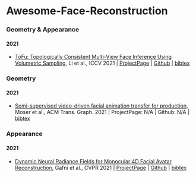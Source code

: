 # Awesome-Face-Reconstruction

### Geometry & Appearance
#### 2021
- [ToFu: Topologically Consistent Multi-View Face Inference Using Volumetric Sampling](https://openaccess.thecvf.com/content/ICCV2021/papers/Li_Topologically_Consistent_Multi-View_Face_Inference_Using_Volumetric_Sampling_ICCV_2021_paper.pdf), Li et al., ICCV 2021 | [ProjectPage](https://vgl.ict.usc.edu/Software/ToFu/) | [Github](https://github.com/tianyeli/tofu) | [bibtex](./face-reconstruction.bib#li2021tofu)

### Geometry
#### 2021
- [Semi-supervised video-driven facial animation transfer for production](https://dl.acm.org/doi/abs/10.1145/3478513.3480515), Moser et al., ACM Trans. Graph. 2021 | ProjectPage: N/A | Github: N/A | [bibtex](./face-reconstruction.bib#moser2021semi)

### Appearance
#### 2021
- [Dynamic Neural Radiance Fields for Monocular 4D Facial Avatar Reconstruction](https://openaccess.thecvf.com/content/CVPR2021/papers/Gafni_Dynamic_Neural_Radiance_Fields_for_Monocular_4D_Facial_Avatar_Reconstruction_CVPR_2021_paper.pdf), Gafni et al., CVPR 2021 | [ProjectPage](https://gafniguy.github.io/4D-Facial-Avatars/) | [Github](https://github.com/gafniguy/4D-Facial-Avatars) | [bibtex](./face-reconstruction.bib#Gafni_2021_CVPR)